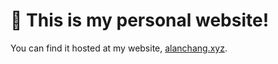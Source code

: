 # 🍊 This is my personal website!
You can find it hosted at my website, [alanchang.xyz](https://alanchang.xyz).